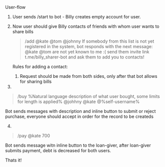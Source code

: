 User-flow

1) User sends /start to bot - Billy creates empty account for user.
2) Now user should give Billy contacts of friends with whom user wants to share bills
   > /add @kate @tom @johnny
   If somebody from this list is not yet registered in the system, bot responds with the next message:
   @kate @tom are not yet known to me :( send them invite link t.me/billy_sharer-bot and ask them to add you to contacts!

   Rules for adding a contact:
    1) Request should be made from both sides, only after that bot allows for sharing bills

3) 
  > /buy %Natural language description of what user bought, some limits for length is applied% @johhny @kate @%self-username%

  Bot sends messages with description and inline button to submit or reject purchase, everyone should accept in order for the record to be createds


4) 
  > /pay @kate 700

  Bot sends message witn inline button to the loan-giver, after loan-giver submits payment, debt is decreased for both users.

Thats it!